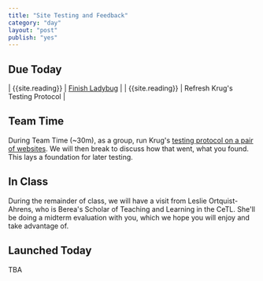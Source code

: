 ```yaml
---
title: "Site Testing and Feedback"
category: "day"
layout: "post"
publish: "yes"
---
```


## Due Today

| {{site.reading}} | [Finish Ladybug]({{site.todo}}/ma13/) |
| {{site.reading}} | Refresh Krug's Testing Protocol |

## Team Time

During Team Time (~30m), as a group, run Krug's [testing protocol on a pair of websites]({{site.todo}}/ml1/). We will then break to discuss how that went, what you found. This lays a foundation for later testing.

## In Class

During the remainder of class, we will have a visit from Leslie Ortquist-Ahrens, who is Berea's Scholar of Teaching and Learning in the CeTL. She'll be doing a midterm evaluation with you, which we hope you will enjoy and take advantage of.

## Launched Today

TBA